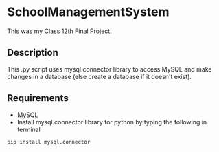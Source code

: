 # SchoolManagementSystem
This was my Class 12th Final Project.
## Description
This .py script uses mysql.connector library to access MySQL and make changes in a database (else create a database if it doesn't exist).
## Requirements
- MySQL
- Install mysql.connector library for python by typing the following in terminal
```
pip install mysql.connector
```
